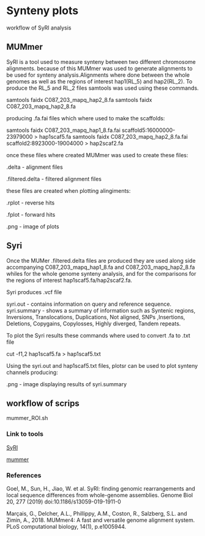 # Synteny plots
workflow of SyRI analysis
 
## MUMmer
SyRI is a tool used to measure synteny between two different chromosome alignments. because of this MUMmer was used to generate alignments to be used for synteny analysis.Alignments where done between the whole genomes as well as the regions of interest hap1(RL_5) and hap2(RL_2). To produce the RL_5 and RL_2 files samtools was used using these commands.

samtools faidx C087_203_mapq_hap2_8.fa 
samtools faidx C087_203_mapq_hap2_8.fa

producing .fa.fai files which where used to make the scaffolds:

samtools faidx C087_203_mapq_hap1_8.fa.fai scaffold5:16000000-23979000 > hap1scaf5.fa
samtools faidx C087_203_mapq_hap2_8.fa.fai scaffold2:8923000-19004000 > hap2scaf2.fa

once these files where created MUMmer was used to create these files:

.delta - alignment files

.filtered.delta - filtered alignment files

these files are created when plotting alingiments:

.rplot - reverse hits

.fplot - forward hits

.png - image of plots

## Syri
Once the MUMer .filtered.delta files are produced they are used along side accompanying  C087_203_mapq_hap1_8.fa and C087_203_mapq_hap2_8.fa whiles for the whole genome synteny analysis, and for the comparisons for the regions of interest hap1scaf5.fa/hap2scaf2.fa.

Syri produces .vcf file

syri.out - contains information on query and reference sequence.
syri.summary - shows a summary of information such as Syntenic regions, Inversions, Translocations, Duplications, Not aligned, SNPs ,Insertions, Deletions, Copygains, Copylosses, Highly diverged, Tandem repeats.    

To plot the Syri results these commands where used to convert .fa to .txt file

cut -f1,2 hap1scaf5.fa > hap1scaf5.txt

Using the syri.out and hap1scaf5.txt files, plotsr can be used to plot synteny channels producing:

.png - image displaying results of syri.summary

## workflow of scrips 

mummer_ROI.sh


### Link to tools

[SyRI](https://github.com/schneebergerlab/syri)

[mummer](https://github.com/mummer4/mummer)

### References

Goel, M., Sun, H., Jiao, W. et al. SyRI: finding genomic rearrangements and local sequence differences from whole-genome assemblies. Genome Biol 20, 277 (2019) doi:10.1186/s13059-019-1911-0

Marçais, G., Delcher, A.L., Phillippy, A.M., Coston, R., Salzberg, S.L. and Zimin, A., 2018. MUMmer4: A fast and versatile genome alignment system. PLoS computational biology, 14(1), p.e1005944.
